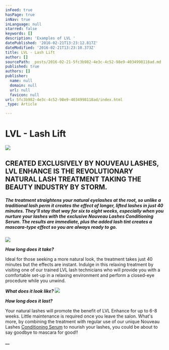 ```yaml
---
inFeed: true
hasPage: true
inNav: true
inLanguage: null
starred: false
keywords: []
description: 'Examples of LVL '
datePublished: '2016-02-21T13:23:12.817Z'
dateModified: '2016-02-21T13:23:10.373Z'
title: LVL - Lash Lift
author: []
sourcePath: _posts/2016-02-21-5fc3b982-4e3c-4c52-98e9-4034998118ad.md
published: true
authors: []
publisher:
  name: null
  domain: null
  url: null
  favicon: null
url: 5fc3b982-4e3c-4c52-98e9-4034998118ad/index.html
_type: Article

---
```

# LVL - Lash Lift
![](https://the-grid-user-content.s3-us-west-2.amazonaws.com/23916cfa-6fd0-4eb6-8a77-bb5e5cff3a6e.jpg)

## CREATED EXCLUSIVELY BY NOUVEAU LASHES, LVL ENHANCE IS THE REVOLUTIONARY NATURAL LASH TREATMENT TAKING THE BEAUTY INDUSTRY BY STORM.

##### The treatment straightens your natural eyelashes at the root, so unlike a traditional lash perm it creates the effect of longer, lifted lashes in just 40 minutes. They'll stay that way for six to eight weeks, especially when you nurture your lashes with the exclusive Nouveau Lashes Conditioning Serum. The results are immediate, plus the added lash tint creates a mascara-type effect so you are always ready to go.
![](https://s3-us-west-2.amazonaws.com/the-grid-img/p/5f56cca5b316358bb69ea30b32f8a269aa32bcf9.jpg)

**_How long does it take?_**

Ideal for those seeking a more natural look, the treatment takes just 40 minutes but the effects are instant. Indulge in this relaxing treatment by visiting one of our trained LVL lash technicians who will provide you with a comfortable set-up in a relaxing environment and perform a closed-eye procedure while you unwind.

**_What does it look like?_**
![](https://the-grid-user-content.s3-us-west-2.amazonaws.com/fece9e2f-649f-4c44-8c5f-ddaf74807f9b.jpg)

**_How long does it last?_**

Your natural lashes will promote the benefit of LVL Enhance for up to 6-8 weeks. Little maintenance is required once you leave the salon. What's more, by combining the treatment with regular use of our unique Nouveau Lashes [Conditioning Serum][0] to nourish your lashes, you could be about to say goodbye to mascara for good!!

**__**

[0]: https://nouveaulashes.com/shop/conditioning-serum/